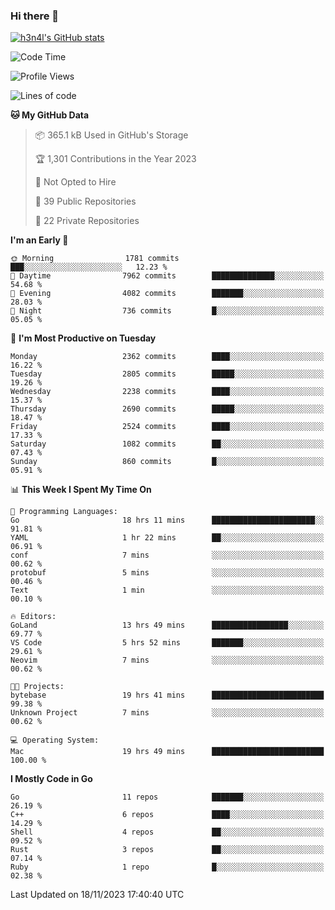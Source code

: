 ### Hi there 👋

[![h3n4l's GitHub stats](https://github-readme-stats.vercel.app/api?username=h3n4l&count_private=true&show_icons=true&theme=radical)](https://github.com/h3n4l/github-readme-stats)

<!--START_SECTION:waka-->
![Code Time](http://img.shields.io/badge/Code%20Time-1%2C711%20hrs%2015%20mins-blue)

![Profile Views](http://img.shields.io/badge/Profile%20Views-0-blue)

![Lines of code](https://img.shields.io/badge/From%20Hello%20World%20I%27ve%20Written-3.8%20million%20lines%20of%20code-blue)

**🐱 My GitHub Data** 

> 📦 365.1 kB Used in GitHub's Storage 
 > 
> 🏆 1,301 Contributions in the Year 2023
 > 
> 🚫 Not Opted to Hire
 > 
> 📜 39 Public Repositories 
 > 
> 🔑 22 Private Repositories 
 > 
**I'm an Early 🐤** 

```text
🌞 Morning                1781 commits        ███░░░░░░░░░░░░░░░░░░░░░░   12.23 % 
🌆 Daytime                7962 commits        ██████████████░░░░░░░░░░░   54.68 % 
🌃 Evening                4082 commits        ███████░░░░░░░░░░░░░░░░░░   28.03 % 
🌙 Night                  736 commits         █░░░░░░░░░░░░░░░░░░░░░░░░   05.05 % 
```
📅 **I'm Most Productive on Tuesday** 

```text
Monday                   2362 commits        ████░░░░░░░░░░░░░░░░░░░░░   16.22 % 
Tuesday                  2805 commits        █████░░░░░░░░░░░░░░░░░░░░   19.26 % 
Wednesday                2238 commits        ████░░░░░░░░░░░░░░░░░░░░░   15.37 % 
Thursday                 2690 commits        █████░░░░░░░░░░░░░░░░░░░░   18.47 % 
Friday                   2524 commits        ████░░░░░░░░░░░░░░░░░░░░░   17.33 % 
Saturday                 1082 commits        ██░░░░░░░░░░░░░░░░░░░░░░░   07.43 % 
Sunday                   860 commits         █░░░░░░░░░░░░░░░░░░░░░░░░   05.91 % 
```


📊 **This Week I Spent My Time On** 

```text
💬 Programming Languages: 
Go                       18 hrs 11 mins      ███████████████████████░░   91.81 % 
YAML                     1 hr 22 mins        ██░░░░░░░░░░░░░░░░░░░░░░░   06.91 % 
conf                     7 mins              ░░░░░░░░░░░░░░░░░░░░░░░░░   00.62 % 
protobuf                 5 mins              ░░░░░░░░░░░░░░░░░░░░░░░░░   00.46 % 
Text                     1 min               ░░░░░░░░░░░░░░░░░░░░░░░░░   00.10 % 

🔥 Editors: 
GoLand                   13 hrs 49 mins      █████████████████░░░░░░░░   69.77 % 
VS Code                  5 hrs 52 mins       ███████░░░░░░░░░░░░░░░░░░   29.61 % 
Neovim                   7 mins              ░░░░░░░░░░░░░░░░░░░░░░░░░   00.62 % 

🐱‍💻 Projects: 
bytebase                 19 hrs 41 mins      █████████████████████████   99.38 % 
Unknown Project          7 mins              ░░░░░░░░░░░░░░░░░░░░░░░░░   00.62 % 

💻 Operating System: 
Mac                      19 hrs 49 mins      █████████████████████████   100.00 % 
```

**I Mostly Code in Go** 

```text
Go                       11 repos            ███████░░░░░░░░░░░░░░░░░░   26.19 % 
C++                      6 repos             ████░░░░░░░░░░░░░░░░░░░░░   14.29 % 
Shell                    4 repos             ██░░░░░░░░░░░░░░░░░░░░░░░   09.52 % 
Rust                     3 repos             ██░░░░░░░░░░░░░░░░░░░░░░░   07.14 % 
Ruby                     1 repo              █░░░░░░░░░░░░░░░░░░░░░░░░   02.38 % 
```




 Last Updated on 18/11/2023 17:40:40 UTC
<!--END_SECTION:waka-->

